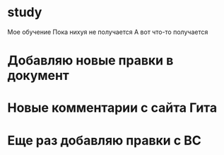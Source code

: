 # study
Мое обучение
Пока нихуя не получается
А вот что-то получается

# Добавляю новые правки в документ
# Новые комментарии с сайта Гита
# Еще раз добавляю правки с ВС
